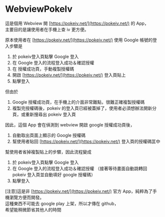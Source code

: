 # WebviewPokeIv

這是個用 Webview 開 [https://pokeiv.net/](https://pokeiv.net/) 的 App，  
主要目的是讓使用者在手機上查 iv 更方便。  

原本使用者在 [https://pokeiv.net/](https://pokeiv.net/) 使用 Google 帳號的登入步驟是  

1.  於 pokeiv登入頁點擊 Google 登入
2.  在 Google 登入的流程登入成功＆確認授權
3.  在 授權成功頁，手動複製授權碼
4.  開啟 [https://pokeiv.net/](https://pokeiv.net/) 登入頁貼上
5.  點擊登入
  
  
但由於  

1.  Google 授權成功頁，在手機上的介面非常難點，很難正確複製授權碼
2.  複製完授權碼後，pokeiv 的登入頁已經被蓋掉了，使用者必須想辦法開新分頁，或重新搜尋出 pokeiv 登入頁

因此，這個 App 會在偵測到 webview 開啟 google 授權成功頁後，  

1.  自動取出頁面上顯示的 Google 授權碼
2.  幫使用者貼回 [https://pokeiv.net/](https://pokeiv.net/) 登入頁的授權碼匡中  

幫使用者省掉複製貼上的步驟，因此流程變成  

1.  於 pokeiv登入頁點擊 Google 登入
2.  在 Google 登入的流程登入成功＆確認授權
（接著等待畫面自動跳轉回 pokeiv 登入頁並自動填好 google 授權碼）
3.  點擊登入
  
[注意]這是非 [https://pokeiv.net/](https://pokeiv.net/) 官方 App，純粹為了手機瀏覽方便而開發。  
這種東西不可能去 google play 上架，所以才傳在 github，  
希望能稍微節省其他人的時間
